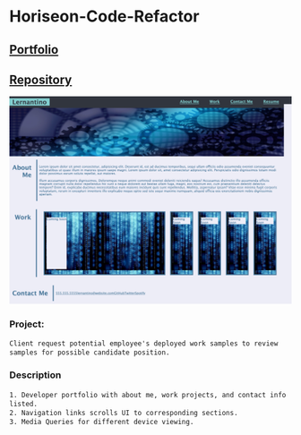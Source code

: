 # Horiseon-Code-Refactor

## [Portfolio](https://josiemald.github.io/my-portfolio/)

## [Repository](https://github.com/JosieMald/my-portfolio.git)

![Portfolio Site](assets/screencapture-josiemald-github-io-my-portfolio-2021-03-17-22_57_22.png)

### Project:
```
Client request potential employee's deployed work samples to review samples for possible candidate position.
```

### Description
```
1. Developer portfolio with about me, work projects, and contact info listed.
2. Navigation links scrolls UI to corresponding sections.
3. Media Queries for different device viewing.
```
